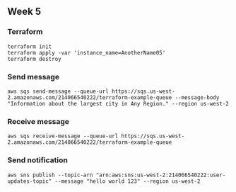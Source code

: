 ## Week 5

### Terraform
```
terraform init
terraform apply -var 'instance_name=AnotherName05'
terraform destroy
```

### Send message
```
aws sqs send-message --queue-url https://sqs.us-west-2.amazonaws.com/214066540222/terraform-example-queue --message-body "Information about the largest city in Any Region." --region us-west-2
```

### Receive message
```
aws sqs receive-message --queue-url https://sqs.us-west-2.amazonaws.com/214066540222/terraform-example-queue
```

### Send notification
```
aws sns publish --topic-arn "arn:aws:sns:us-west-2:214066540222:user-updates-topic" --message "hello world 123" --region us-west-2
```